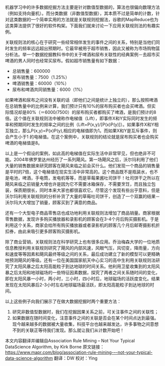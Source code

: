 机器学习中的许多数据挖掘方法主要是针对数值型数据的，算法也很偏向数理方法（例如支持向量机）。而分类数据（非数值型数据），其本质不过是简单的计数，针对这类数据的一个简单实用的方法就是关联规则挖掘法，谷歌的MapReduce也为这类算法提供了很好的软件构架。下面我们就来讨论一下应用关联规则法的有趣实例。
 
关联规则法的核心在于研究一些经常相伴发生的事件之间的关系，特别是当他们同时发生的频率远远超出预期时。它最早被用于超市销售，因此又被称为市场购物篮分析法。举一个数据挖掘教科书中的关于啤酒和尿布关联性的经典案例－去超市买啤酒的男人同时也经常买尿布。假如超市销售量有如下数据：

- 总销售量：600000
- 尿布销售量：7500（1.25%）
- 啤酒销售量：60000（10%）
- 尿布和啤酒共同销售量：6000（1%）

如果啤酒和尿布之间没有关联的话（即他们之间是统计上独立的），那么按照啤酒在总销售量中的比例来计算，我们预计只有10%的尿布购买者也会买啤酒。但实际情况却是80%（＝6000/7500）的尿布购买者都购买了啤酒，是我们预计的8倍。这个值在关联规则法中被称作电梯值（Lift），即事件X和Y实际同时发生的频率和预期同时发生的频率之间的比例（Lift=P(x,y)/[P(x)P(y)]）。如果事件X和Y相互独立，那么P(x,y)=P(x)P(y),相应的电梯值即为1。而如果X和Y是互斥事件，则会产生小于1 的电梯值。在这个案例中，关联规则的结论就是尿布购买者也会购买啤酒的电梯值是8。
 
以上是一个假设的案例，如此高的电梯值在实际生活中非常罕见，但也绝非不可能。2004年佛罗里达州经历了一系列飓风。第一场飓风之后，沃尔玛利用了他们大量的销售数据来研究顾客在飓风来临之前会买什么。他们发现一个商品的销售量是平时的7倍，这个电梯值在现实生活中非常高的。这个商品既不是瓶装水，也不是电池，啤酒，手电筒，发电机等等，而是草莓果酱吐司饼干！吐司饼干之所以在飓风来临之前销量大增也许是因为它不需要冰箱保存，不需要烹饪，而且独立包装，保质期很长，同时本来大家也都很喜欢它。尽管这个发现有些出乎意料，但是沃尔玛利用关联规则的分析补货了大量的草莓吐司饼干，创造了一个双赢的结果－沃尔玛大大增加了销量，顾客买到了满意的商品。
 
还有一个大型电子商品零售店也成功地利用关联规则法增加了商品销量。商家根据零售数据，发现许多购买播放器和录影机的顾客会在3-4个月后购买摄影机。于是利用这个关系，商家会给所有购买播放器或者录影机的顾客几个月后邮寄摄影机折扣券，由此来吸引更多顾客购买摄影机。
 
除了商业营销，关联规则法在科学研究上也有很多应用。乔治梅森大学的一位地质信息教授利用关联规则研究了飓风的内部风速，风眼气压，风切变，降雨量，方向和速度等等因素和飓风最终等级之间的关系，最后成功建立了新的模型可以更精确地预测飓风的等级。还有一位在美国国家航天中心实习的高中生利用关联规则法研究了太阳风暴之后太阳高能粒子到达地球的时间关系。他利用卫星收集到的太阳风暴之后太阳和地球磁场的一些特征因素数据，探究了两者之间关系随时间的变化，即在太阳风暴一小时，两小时，三小时，四小时后，地球磁场的活跃度变化。结果发现在太阳风暴后2-3小时左右地球磁场最活跃，即太阳高能粒子到达地球的时间。
 
以上这些例子向我们展示了在做大数据挖掘时两个重要方法：

1. 研究非数值型数据时，我们在挖掘因果关系之前，可关注事件之间的关联性；
2. 如果数据在随时间变化，注意事件之间的关联是否会在某个时间点达到最强。现今越来越多的数据被大量收集，科技平台也越来越发达，许多事物之间意想不到的关联正等待我们发现。那么就让我们从计数开始吧！

本文内容翻译并编辑自Association Rule Mining – Not Your Typical DataScience Algorithm, by Kirk Borne
原文链接：https://www.mapr.com/blog/association-rule-mining-–-not-your-typical-data-science-algorithm
翻译：DW
校对：Ying

